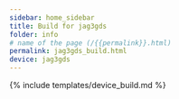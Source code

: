 ```yaml
---
sidebar: home_sidebar
title: Build for jag3gds
folder: info
# name of the page (/{{permalink}}.html)
permalink: jag3gds_build.html
device: jag3gds
---
```

{% include templates/device_build.md %}
